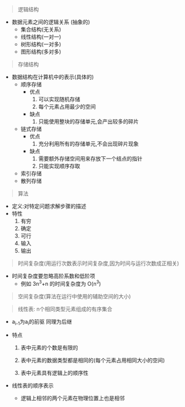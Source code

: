 > 逻辑结构

- 数据元素之间的逻辑关系 (抽象的)
  - 集合结构(无关系)
  - 线性结构(一对一) 
  - 树形结构(一对多)
  - 图形结构(多对多)

> 存储结构

- 数据结构在计算机中的表示(具体的)
  - 顺序存储
    - 优点
      1. 可以实现随机存储
      2. 每个元素占用最少的空间
    - 缺点
      1. 只能使用整块的存储单元,会产出较多的碎片
  - 链式存储
    - 优点
      1. 充分利用所有的存储单元,不会出现碎片现象
    - 缺点
      1. 需要额外存储空间用来存放下一个结点的指针
      2. 只能实现顺序存取
  - 索引存储
  - 散列存储

> 算法

- 定义:对特定问题求解步骤的描述
- 特性
  1. 有穷
  2. 确定
  3. 可行
  4. 输入
  5. 输出

> 时间复杂度(用运行次数表示时间复杂度,因为时间与运行次数成正相关)

- 时间复杂度要忽略高阶系数和低阶项
  - 例如 3n<sup>3</sup>+n 的时间复杂度为 O(n<sup>3</sup>)

> 空间复杂度(算法在运行中使用的辅助空间的大小)



> 线性表: n个相同类型元素组成的有序集合

- a<sub>i-1</sub>为a<sub>i</sub>的前驱 同理为后继

- 特点

  1. 表中元素的个数是有限的

  2. 表中元素的数据类型都是相同的(每个元素占用相同大小的空间)

  3.   表中元素具有逻辑上的顺序性

- 线性表的顺序表示

  - 逻辑上相邻的两个元素在物理位置上也是相邻
